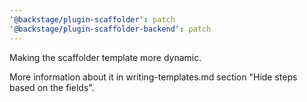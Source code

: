 ```yaml
---
'@backstage/plugin-scaffolder': patch
'@backstage/plugin-scaffolder-backend': patch
---
```


Making the scaffolder template more dynamic.

More information about it in writing-templates.md section "Hide steps based on the fields".
